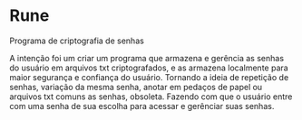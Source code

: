 # Rune
Programa de criptografia de senhas

A intenção foi um criar um programa que armazena e gerência as senhas do usuário em arquivos txt criptografados, e as armazena localmente para maior segurança e confiança do usuário. Tornando a ideia de repetição de senhas, variação da mesma senha, anotar em pedaços de papel ou arquivos txt comuns as senhas, obsoleta. Fazendo com que o usuário entre com uma senha de sua escolha para acessar e gerênciar suas senhas.
